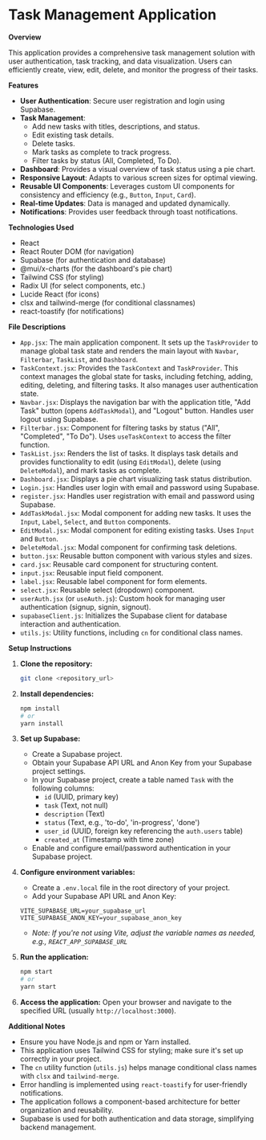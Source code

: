 # Task Management Application

**Overview**

This application provides a comprehensive task management solution with user authentication, task tracking, and data visualization. Users can efficiently create, view, edit, delete, and monitor the progress of their tasks.

**Features**

* **User Authentication**: Secure user registration and login using Supabase.
* **Task Management**:
    * Add new tasks with titles, descriptions, and status.
    * Edit existing task details.
    * Delete tasks.
    * Mark tasks as complete to track progress.
    * Filter tasks by status (All, Completed, To Do).
* **Dashboard**: Provides a visual overview of task status using a pie chart.
* **Responsive Layout**: Adapts to various screen sizes for optimal viewing.
* **Reusable UI Components**: Leverages custom UI components for consistency and efficiency (e.g., `Button`, `Input`, `Card`).
* **Real-time Updates**: Data is managed and updated dynamically.
* **Notifications**: Provides user feedback through toast notifications.

**Technologies Used**

* React
* React Router DOM (for navigation)
* Supabase (for authentication and database)
* @mui/x-charts (for the dashboard's pie chart)
* Tailwind CSS (for styling)
* Radix UI (for select components, etc.)
* Lucide React (for icons)
* clsx and tailwind-merge (for conditional classnames)
* react-toastify (for notifications)

**File Descriptions**

* `App.jsx`: The main application component. It sets up the `TaskProvider` to manage global task state and renders the main layout with `Navbar`, `Filterbar`, `TaskList`, and `Dashboard`.
* `TaskContext.jsx`: Provides the `TaskContext` and `TaskProvider`. This context manages the global state for tasks, including fetching, adding, editing, deleting, and filtering tasks. It also manages user authentication state.
* `Navbar.jsx`: Displays the navigation bar with the application title, "Add Task" button (opens `AddTaskModal`), and "Logout" button. Handles user logout using Supabase.
* `Filterbar.jsx`: Component for filtering tasks by status ("All", "Completed", "To Do"). Uses `useTaskContext` to access the filter function.
* `TaskList.jsx`: Renders the list of tasks. It displays task details and provides functionality to edit (using `EditModal`), delete (using `DeleteModal`), and mark tasks as complete.
* `Dashboard.jsx`: Displays a pie chart visualizing task status distribution.
* `Login.jsx`: Handles user login with email and password using Supabase.
* `register.jsx`: Handles user registration with email and password using Supabase.
* `AddTaskModal.jsx`: Modal component for adding new tasks. It uses the `Input`, `Label`, `Select`, and `Button` components.
* `EditModal.jsx`: Modal component for editing existing tasks. Uses `Input` and `Button`.
* `DeleteModal.jsx`: Modal component for confirming task deletions.
* `button.jsx`: Reusable button component with various styles and sizes.
* `card.jsx`: Reusable card component for structuring content.
* `input.jsx`: Reusable input field component.
* `label.jsx`: Reusable label component for form elements.
* `select.jsx`: Reusable select (dropdown) component.
* `userAuth.jsx` (or `useAuth.js`): Custom hook for managing user authentication (signup, signin, signout).
* `supabaseClient.js`: Initializes the Supabase client for database interaction and authentication.
* `utils.js`: Utility functions, including `cn` for conditional class names.

**Setup Instructions**

1.  **Clone the repository:**

    ```bash
    git clone <repository_url>
    ```

2.  **Install dependencies:**

    ```bash
    npm install
    # or
    yarn install
    ```

3.  **Set up Supabase:**

    * Create a Supabase project.
    * Obtain your Supabase API URL and Anon Key from your Supabase project settings.
    * In your Supabase project, create a table named `Task` with the following columns:
        * `id` (UUID, primary key)
        * `task` (Text, not null)
        * `description` (Text)
        * `status` (Text, e.g., 'to-do', 'in-progress', 'done')
        * `user_id` (UUID, foreign key referencing the `auth.users` table)
        * `created_at` (Timestamp with time zone)
    * Enable and configure email/password authentication in your Supabase project.

4.  **Configure environment variables:**

    * Create a `.env.local` file in the root directory of your project.
    * Add your Supabase API URL and Anon Key:

    ```
    VITE_SUPABASE_URL=your_supabase_url
    VITE_SUPABASE_ANON_KEY=your_supabase_anon_key
    ```

    * *Note: If you're not using Vite, adjust the variable names as needed, e.g., `REACT_APP_SUPABASE_URL`*

5.  **Run the application:**

    ```bash
    npm start
    # or
    yarn start
    ```

6.  **Access the application:** Open your browser and navigate to the specified URL (usually `http://localhost:3000`).

**Additional Notes**

* Ensure you have Node.js and npm or Yarn installed.
* This application uses Tailwind CSS for styling; make sure it's set up correctly in your project.
* The `cn` utility function (`utils.js`) helps manage conditional class names with `clsx` and `tailwind-merge`.
* Error handling is implemented using `react-toastify` for user-friendly notifications.
* The application follows a component-based architecture for better organization and reusability.
* Supabase is used for both authentication and data storage, simplifying backend management.
